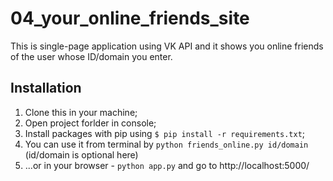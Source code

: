 # 04_your_online_friends_site
This is single-page application using VK API and it shows you online friends of the user whose ID/domain you enter.
## Installation
1. Clone this in your machine;
2. Open project forlder in console;
3. Install packages with pip using `$ pip install -r requirements.txt`;
4. You can use it from terminal by `python friends_online.py id/domain` (id/domain is optional here)
5. ...or in your browser - `python app.py` and go to http://localhost:5000/
